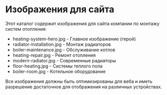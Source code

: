 # Изображения для сайта

Этот каталог содержит изображения для сайта компании по монтажу систем отопления:

- heating-system-hero.jpg - Главное изображение (герой)
- radiator-installation.jpg - Монтаж радиаторов
- boiler-maintenance.jpg - Обслуживание котлов
- heating-repair.jpg - Ремонт отопления
- modern-radiator.jpg - Современные радиаторы
- floor-heating.jpg - Системы теплого пола
- boiler-room.jpg - Котельное оборудование

Все изображения должны быть оптимизированы для веба и иметь разрешение достаточное для отображения на различных устройствах.

